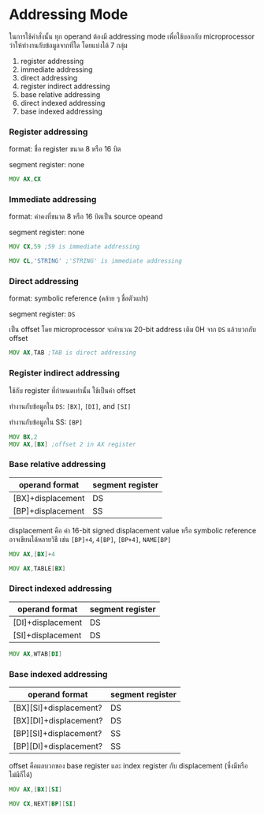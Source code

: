 # Addressing Mode

ในการใช้คำสั่งนั้น ทุก operand ต้องมี addressing mode เพื่อใช้บอกกับ microprocessor ว่าให้ทำงานกับข้อมูลจากที่ใด โดยแบ่งได้ 7 กลุ่ม

1. register addressing
2. immediate addressing
3. direct addressing
4. register indirect addressing
5. base relative addressing
6. direct indexed addressing
7. base indexed addressing

### Register addressing

format: ชื่อ register ขนาด 8 หรือ 16 บิต

segment register: none

```asm
MOV AX,CX
```

### Immediate addressing

format: ค่าคงที่ขนาด 8 หรือ 16 บิตเป็น source opeand

segment register: none

```asm
MOV CX,59 ;59 is immediate addressing
```

```asm
MOV CL,'STRING' ;'STRING' is immediate addressing
```

### Direct addressing

format: symbolic reference (คล้าย ๆ ชื่อตัวแปร)

segment register: `DS`

เป็น offset โดย microprocessor จะคำนวณ 20-bit address เติม 0H จาก `DS` แล้วบวกกับ offset

```asm
MOV AX,TAB ;TAB is direct addressing
```

### Register indirect addressing

ใช้กับ register ที่กำหนดเท่านั้น ใช้เป็นค่า offset

ทำงานกับข้อมูลใน `DS`: `[BX]`, `[DI]`, and `[SI]`

ทำงานกับข้อมูลใน SS: `[BP]`

```asm
MOV BX,2
MOV AX,[BX] ;offset 2 in AX register
```

### Base relative addressing

| operand format | segment register |
| --- | --- |
| [BX]+displacement | DS |
| [BP]+displacement | SS |

displacement คือ ค่า 16-bit signed displacement value หรือ symbolic reference อาจเขียนได้หลายวิธี เช่น `[BP]+4`, `4[BP]`, `[BP+4]`, `NAME[BP]`

```asm
MOV AX,[BX]+4
```

```asm
MOV AX,TABLE[BX]
```

### Direct indexed addressing

| operand format | segment register |
| --- | --- |
| [DI]+displacement | DS |
| [SI]+displacement | DS |

```asm
MOV AX,WTAB[DI]
```

### Base indexed addressing

| operand format | segment register |
| --- | --- |
| [BX][SI]+displacement? | DS |
| [BX][DI]+displacement? | DS |
| [BP][SI]+displacement? | SS |
| [BP][DI]+displacement? | SS |

offset คือผลบวกของ base register และ index register กับ displacement (ซึ่งมีหรือไม่มีก็ได้)

```asm
MOV AX,[BX][SI]
```

```asm
MOV CX,NEXT[BP][SI]
```